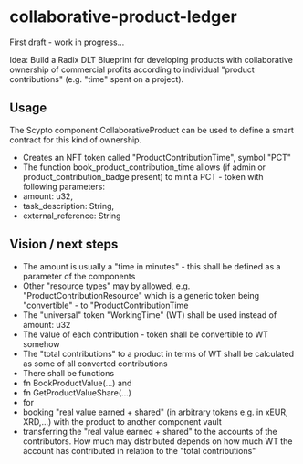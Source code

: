 # collaborative-product-ledger

First draft - work in progress...

Idea: Build a Radix DLT Blueprint for developing products with collaborative ownership of commercial profits according to individual "product contributions" (e.g. "time" spent on a project).

## Usage
The Scypto component CollaborativeProduct can be used to define a smart contract for this kind of ownership.

- Creates an NFT token called "ProductContributionTime", symbol "PCT"
- The function book_product_contribution_time allows (if admin or product_contribution_badge present) to mint a PCT - token with following parameters:
-    amount: u32,
-    task_description: String,
-    external_reference: String

## Vision / next steps
- The amount is usually a "time in minutes" - this shall be defined as a parameter of the components
- Other "resource types" may by allowed, e.g. "ProductContributionResource" which is a generic token being "convertible" - to "ProductContributionTime
- The "universal" token "WorkingTime" (WT) shall be used instead of amount: u32
- The value of each contribution - token shall be convertible to WT somehow
- The "total contributions" to a product in terms of WT shall be calculated as some of all converted contributions
- There shall be functions
-    fn BookProductValue(...) and 
-    fn GetProductValueShare(...) 
-  for
-    booking "real value earned + shared" (in arbitrary tokens e.g. in xEUR, XRD,...) with the product to another component vault
-    transferring the "real value earned + shared"  to the accounts of the contributors. How much may distributed depends on how much WT the account has contributed in relation to the "total contributions" 
